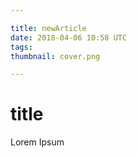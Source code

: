 ```yaml
---

title: newArticle
date: 2018-04-06 10:58 UTC
tags:
thumbnail: cover.png

---
```


# title

Lorem Ipsum
